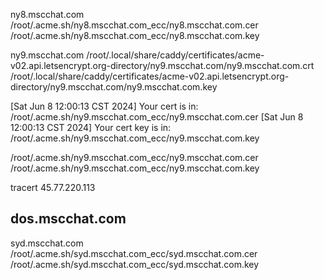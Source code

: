 ny8.mscchat.com
/root/.acme.sh/ny8.mscchat.com_ecc/ny8.mscchat.com.cer
/root/.acme.sh/ny8.mscchat.com_ecc/ny8.mscchat.com.key


ny9.mscchat.com
/root/.local/share/caddy/certificates/acme-v02.api.letsencrypt.org-directory/ny9.mscchat.com/ny9.mscchat.com.crt
/root/.local/share/caddy/certificates/acme-v02.api.letsencrypt.org-directory/ny9.mscchat.com/ny9.mscchat.com.key

[Sat Jun  8 12:00:13 CST 2024] Your cert is in: /root/.acme.sh/ny9.mscchat.com_ecc/ny9.mscchat.com.cer
[Sat Jun  8 12:00:13 CST 2024] Your cert key is in: /root/.acme.sh/ny9.mscchat.com_ecc/ny9.mscchat.com.key


/root/.acme.sh/ny9.mscchat.com_ecc/ny9.mscchat.com.cer
/root/.acme.sh/ny9.mscchat.com_ecc/ny9.mscchat.com.key


tracert 45.77.220.113




## dos.mscchat.com
syd.mscchat.com
/root/.acme.sh/syd.mscchat.com_ecc/syd.mscchat.com.cer
/root/.acme.sh/syd.mscchat.com_ecc/syd.mscchat.com.key





